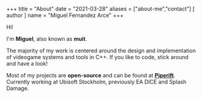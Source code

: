 +++
title = "About"
date = "2021-03-28"
aliases = ["about-me","contact"]
[ author ]
  name = "Miguel Fernandez Arce"
+++

Hi!

I'm **Miguel**, also known as **muit**.

The majority of my work is centered around the design and implementation of videogame systems and tools in C++. If you like to code, stick around and have a look!

Most of my projects are **open-source** and can be found at [**Piperift**](https://github.com/piperift). Currently working at Ubisoft Stockholm, previously EA DICE and Splash Damage.
